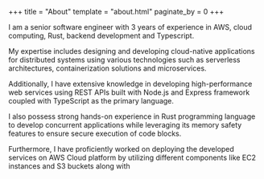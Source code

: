 +++
title = "About"
template = "about.html"
paginate_by = 0
+++

I am a senior software engineer with 3 years of experience in AWS, cloud computing, Rust, backend development and Typescript. 

My expertise includes designing and developing cloud-native applications for distributed systems using various technologies such as serverless architectures, containerization solutions and microservices. 

Additionally, I have extensive knowledge in developing high-performance web services using REST APIs built with Node.js and Express framework coupled with TypeScript as the primary language. 

I also possess strong hands-on experience in Rust programming language to develop concurrent applications while leveraging its memory safety features to ensure secure execution of code blocks. 

Furthermore, I have proficiently worked on deploying the developed services on AWS Cloud platform by utilizing different components like EC2 instances and S3 buckets along with